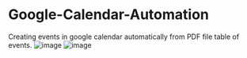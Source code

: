 # Google-Calendar-Automation

Creating events in google calendar automatically from PDF file table of events.
![image](https://github.com/barnavoj/Google-Calendar-Automation/assets/73024775/6a46b012-5c88-429f-955d-917cc069f49b)
![image](https://github.com/barnavoj/Google-Calendar-Automation/assets/73024775/182820ab-55fc-4bc1-b8a0-4a8a4bcb6134)
